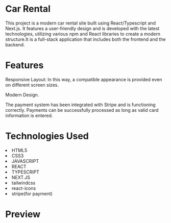 <h1>Car Rental</h1>
  
<p>This project is a modern car rental site built using React/Typescript and Next.js. It features a user-friendly design and is developed with the latest technologies, utilizing various npm and React libraries to create a modern structure.It is a full-stack application that includes both the frontend and the backend.</p>

<h1>Features</h1>

<p>Responsive Layout: In this way, a compatible appearance is provided even on different screen sizes.</p>
<p>Modern Design.</p>
<p>The payment system has been integrated with Stripe and is functioning correctly. Payments can be successfully processed as long as valid card information is entered.</p>
<p></p>

<h1>Technologies Used</h1>

<li>HTML5</li>
<li>CSS3</li>
<li>JAVASCRIPT</li>
<li>REACT</li>
<li>TYPESCRIPT</li>
<li>NEXT.JS</li>
<li>tailwindcss</li>
<li>react-icons</li>
<li>stripe(for payment)</li>

<h1>Preview</h1>
